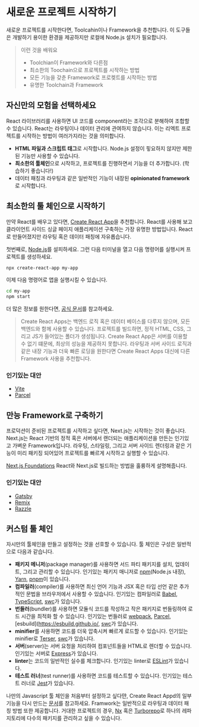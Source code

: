 # 새로운 프로젝트 시작하기

새로운 프로젝트를 시작한다면, Toolcahin이나 Framework을 추천합니다. 이 도구들은 개발하기 용이한 환경을 제공하지만 로컬에 Node.js 설치가 필요합니다.

> 이런 것을 배워요
>
> - Toolchian이 Framework와 다른점
> - 최소한의 Toochain으로 프로젝트를 시작하는 방법
> - 모든 기능을 갖춘 Framework로 프로켖트를 시작하는 방법
> - 유명한 Toolchain과 Framework

## 자신만의 모험을 선택하세요

React 라이브러리를 사용하면 UI 코드를 component라는 조각으로 분해하여 조합할 수 있습니다. React는 라우팅이나 데이터 관리에 관여하지 않습니다. 이는 리엑트 프로젝트를 시작하는 방법이 여러가지라는 것을 의미합니다.

- **HTML 파일과 스크립트 태그**로 시작합니다. Node.js 설정이 핗요하지 않지만 제한된 기능만 사용할 수 있습니다.
- **최소한의 툴체인**으로 시작하고, 프로젝트를 진행하면서 기능을 더 추가합니다. (학습하기 좋습니다!)
- 데이터 패칭과 라우팅과 같은 일반적인 기능이 내장된 **opinionated framework**로 시작합니다.

## 최소한의 툴 체인으로 시작하기

만약 React를 배우고 있다면, [Create React App](https://create-react-app.dev)을 추천합니다. React를 사용해 보고 클라이언트 사이드 싱글 페이지 애플리케이션 구축하는 가장 유명한 방법입니다. React로 만들어졌지만 라우팅 혹은 데이터 패칭에 자유롭습니다.

첫번째로, [Node.js](https://nodejs.org/en)를 설피하세요. 그런 다음 터미널을 열고 다음 명령어를 실행시켜 프로젝트를 생성하세요.

```zsh
npx create-react-app my-app
```

이제 다음 명령어로 앱을 실행시킬 수 있습니다.

```zsh
cd my-app
npm start
```

더 많은 정보를 원한다면, [공식 문서](https://create-react-app.dev/docs/getting-started)를 참고하세요.

> Create React Apps는 백엔드 로직 혹은 데이터 베이스를 다루지 않으며, 모든 백엔드와 함께 사용할 수 있습니다. 프로젝트를 빌드하면, 정적 HTML, CSS, 그리고 JS가 들어있는 폴더가 생성됩니다. Create React App은 서버를 이용할 수 없기 떄문에, 최상의 성능을 제공하지 못합니다. 라우팅과 서버 사이드 로직과 같은 내장 기능과 더욱 빠른 로딩을 원한다면 Create React Apps 대신에 다른 Framework 사용을 추천합니다.

### 인기있는 대안

- [Vite](https://vitejs.dev/guide)
- [Parcel](https://parceljs.org/getting-started/webapp)

## 만능 Framework로 구축하기

프로덕션이 준비된 프로젝트를 시작하고 싶다면, Next.js는 시작하는 것이 좋습니다. Next.js는 React 기반의 정적 혹은 서버에서 랜더되는 애플리케이션을 만든는 인기있고 가벼운 Framework입니다. 라우팅, 스타일링, 그리고 서버 사이드 렌더링과 같은 기능이 미리 패키징 되어있어 프로젝트를 빠르게 시작하고 실행할 수 있습니다.

[Next.js Foundations](https://nextjs.org/learn/foundations/about-nextjs) React와 Next.js로 빌드하는 방법을 훌륭하게 설명해줍니다.

### 인기있는 대안

- [Gatsby](https://www.gatsbyjs.org)
- [Remix](https://remix.run)
- [Razzle](https://razzlejs.org)

## 커스텀 툴 체인

자시만의 툴체인을 만들고 설정하는 것을 선호할 수 있습니다. 툴 체인은 구성은 일반적으로 다음과 같습니다.

- **패키지 메니저**(package manager)를 사용하면 서드 파티 패키지를 설치, 업데이트, 그리고 관리할 수 있습니다. 인기있는 패키지 매니저로 [npm](https://www.npmjs.com)(Node.js 내장), [Yarn](https://yarnpkg.com), [pnpm](https://pnpm.io)이 있습니다.
- **컴파일러**(compiler)를 사용하면 최신 언어 기능과 JSX 혹은 타입 선언 같은 추가적인 문법을 브라우저에서 사용할 수 있습니다. 인기있는 컴파일러로 [Babel](https://babeljs.io), [TypeScript](https://www.typescriptlang.org), [swc](https://swc.rs)가 있습니다.
- **번들러**(bundler)를 사용하면 모듈식 코드를 작성하고 작은 패키지로 번들링하여 로드 시간을 최적화 할 수 있습니다. 인기있는 번들러로 [webpack](https://webpack.js.org), [Parcel](https://parceljs.org), [esbuild](https://esbuild.github.io/, [swc](https://swc.rs)가 있습니다.
- **minifier**를 사용하면 코드를 더욱 압축시켜 빠르게 로드할 수 있습니다. 인기있는 minifier로 [Terser](https://terser.org), [swc](https://swc.rs)가 있습니다.
- **서버**(server)는 서버 요청을 처리하여 컴포넌트들을 HTML로 렌더할 수 있습니다. 인기있는 서버로 [Express](https://expressjs.com)가 있습니다.
- **linter**는 코드의 일반적인 실수를 체크합니다. 인기있는 linter로 [ESLint](https://eslint.org)가 있습니다.
- **테스트 러너**(test runner)를 사용하면 코드를 테스트할 수 있습니다. 인기있는 테스트 러너로 [Jest](https://jestjs.io)가 있습니다.

나만의 Javascript 툴 체인을 처음부터 설정하고 싶다먄, Create React Appd의 일부 기능을 다시 만드는 [문서](https://blog.usejournal.com/creating-a-react-app-from-scratch-f3c693b84658)를 참고하세요. Framwork는 일반적으로 라우팅과 데이터 패칭 방법 또한 제공합니다. 거대한 프로젝트의 경우, [Nx](https://nx.dev/react) 혹은 [Turborepo](https://turborepo.org)로 하나의 레파지토리에 다수의 패키지를 관리하고 싶을 수 있습니다.
